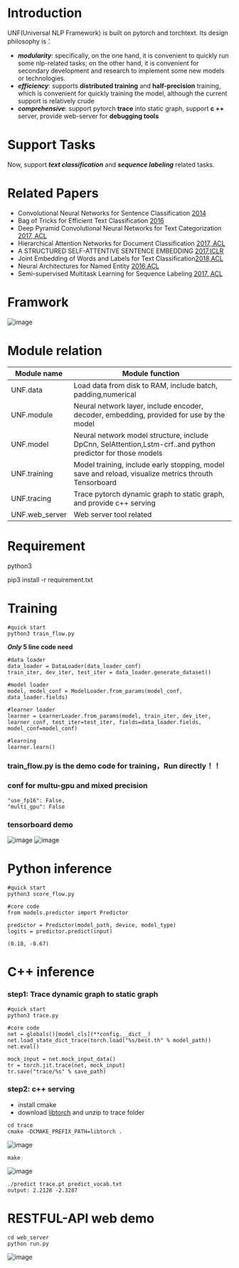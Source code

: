 # Introduction

UNF(Universal NLP Framework) is built on pytorch and torchtext. Its design philosophy is：
- ***modularity***: specifically, on the one hand, it is convenient to quickly run some nlp-related tasks; on the other hand, it is convenient for secondary development and research to implement some new models or technologies.
- ***efficiency***: supports **distributed training** and **half-precision** training, which is convenient for quickly training the model, although the current support is relatively crude
- ***comprehensive***: support pytorch **trace** into static graph, support **c ++** server, provide web-server for **debugging tools**

# Support Tasks
Now, support ***text classification*** and ***sequence labeling*** related tasks. 

# Related Papers
- Convolutional Neural Networks for Sentence Classification [2014](https://arxiv.org/abs/1408.5882)
- Bag of Tricks for Efficient Text Classification [2016](https://arxiv.org/pdf/1607.01759.pdf)
- Deep Pyramid Convolutional Neural Networks for Text Categorization [2017, ACL](https://www.aclweb.org/anthology/P17-1052)
- Hierarchical Attention Networks for Document Classification [2017, ACL](https://www.cs.cmu.edu/~./hovy/papers/16HLT-hierarchical-attention-networks.pdf)
- A STRUCTURED SELF-ATTENTIVE SENTENCE EMBEDDING [2017,ICLR](https://arxiv.org/abs/1703.03130)
- Joint Embedding of Words and Labels for Text Classification[2018,ACL](https://www.aclweb.org/anthology/P18-1216/)
- Neural Architectures for Named Entity [2016,ACL](https://www.aclweb.org/anthology/N16-1030/)
- Semi-supervised Multitask Learning for Sequence Labeling [2017, ACL](https://arxiv.org/abs/1704.07156)


# Framwork
![image](https://github.com/waterzxj/UNF/blob/master/pic/framework.png)


# Module relation

Module name | Module function
---|---
 UNF.data  | Load data from disk to RAM, include batch, padding,numerical
UNF.module  | Neural network layer, include encoder, decoder, embedding, provided for use by the model
UNF.model | Neural network model structure, include DpCnn, SelAttention,Lstm-crf..and python predictor for those models
UNF.training | Model training, include early stopping, model save and reload, visualize metrics throuth Tensorboard
UNF.tracing | Trace pytorch dynamic graph to static graph, and provide c++ serving
UNF.web_server | Web server tool related


# Requirement
python3

pip3 install -r requirement.txt

# Training

```
#quick start
python3 train_flow.py
```
***Only* 5 line code need**
```
#data loader
data_loader = DataLoader(data_loader_conf)
train_iter, dev_iter, test_iter = data_loader.generate_dataset()

#model loader
model, model_conf = ModelLoader.from_params(model_conf, data_loader.fields)

#learner loader
learner = LearnerLoader.from_params(model, train_iter, dev_iter, learner_conf, test_iter=test_iter, fields=data_loader.fields, model_conf=model_conf)

#learning
learner.learn()
```
### train_flow.py is the demo code for training，Run directly！！

### conf for multu-gpu and mixed precision
```
"use_fp16": False,
"multi_gpu": False
```

### tensorboard demo
![image](https://github.com/waterzxj/UNF/blob/master/pic/tensorboard1.png)
![image](https://github.com/waterzxj/UNF/blob/master/pic/tensorboard2.png)

# Python inference

```
#quick start
python3 score_flow.py
```

```
#core code
from models.predictor import Predictor

predictor = Predictor(model_path, device, model_type)
logits = predictor.predict(input)

(0.18, -0.67)
```

# C++ inference

### step1: Trace dynamic graph to static graph


```
#quick start
python3 trace.py
```

```
#core code
net = globals()[model_cls](**config.__dict__)
net.load_state_dict_trace(torch.load("%s/best.th" % model_path))
net.eval()

mock_input = net.mock_input_data()
tr = torch.jit.trace(net, mock_input)
tr.save("trace/%s" % save_path)
```

### step2: c++ serving
- install cmake
- download [libtorch](https://download.pytorch.org/libtorch/cpu/libtorch-shared-with-deps-1.2.0.zip) and unzip to trace folder

```
cd trace
cmake -DCMAKE_PREFIX_PATH=libtorch .
```
![image](https://github.com/waterzxj/UNF/blob/master/pic/cmake.png)

```
make
```
![image](https://github.com/waterzxj/UNF/blob/master/pic/make.png)

```
./predict trace.pt predict_vocab.txt
output: 2.2128 -2.3287
```

# RESTFUL-API web demo

```
cd web_server
python run.py
```

![image](https://github.com/waterzxj/UNF/blob/master/pic/web_demo.png)

